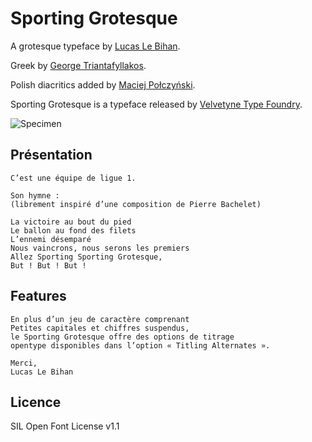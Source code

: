 # Sporting Grotesque

A grotesque typeface by [Lucas Le Bihan](http://lucaslebihan.fr/).

Greek by [George Triantafyllakos](http://backpacker.gr).

Polish diacritics added by [Maciej Połczyński](http://maciej.polczynski.com/).

Sporting Grotesque is a typeface released by [Velvetyne Type Foundry](http://velvetyne.fr).

![Specimen](documentation/specimen.png)

## Présentation

```
C’est une équipe de ligue 1.

Son hymne :
(librement inspiré d’une composition de Pierre Bachelet)

La victoire au bout du pied
Le ballon au fond des filets
L’ennemi désemparé
Nous vaincrons, nous serons les premiers
Allez Sporting Sporting Grotesque,
But ! But ! But !
```

## Features

```
En plus d’un jeu de caractère comprenant
Petites capitales et chiffres suspendus,
le Sporting Grotesque offre des options de titrage
opentype disponibles dans l’option « Titling Alternates ».

Merci,
Lucas Le Bihan
```

## Licence

SIL Open Font License v1.1
